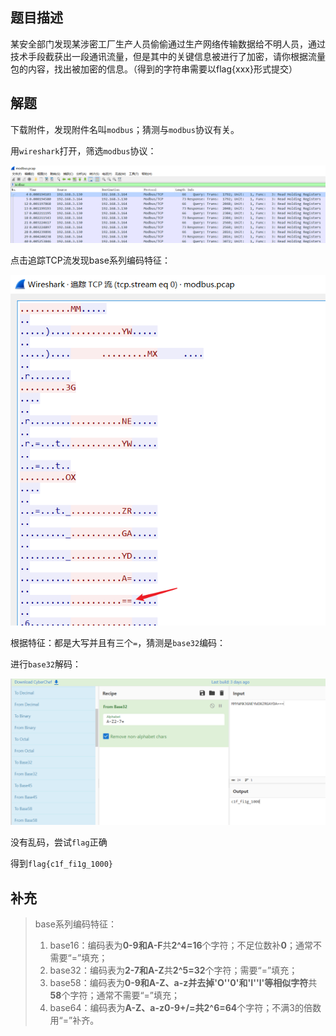 ## 题目描述

某安全部门发现某涉密工厂生产人员偷偷通过生产网络传输数据给不明人员，通过技术手段截获出一段通讯流量，但是其中的关键信息被进行了加密，请你根据流量包的内容，找出被加密的信息。（得到的字符串需要以flag{xxx}形式提交）

## 解题

下载附件，发现附件名叫`modbus`；猜测与`modbus`协议有关。

用`wireshark`打开，筛选`modbus`协议：

![image-20240225134527922](assets/被加密的生产流量/img/image-20240225134527922.png)

点击追踪TCP流发现base系列编码特征：

![image-20240225134616323](assets/被加密的生产流量/img/image-20240225134616323.png)

根据特征：都是大写并且有三个`=`，猜测是`base32`编码：

进行`base32`解码：

![image-20240225135032808](assets/被加密的生产流量/img/image-20240225135032808.png)

没有乱码，尝试`flag`正确

得到`flag{c1f_fi1g_1000}`



## 补充

> base系列编码特征：
>
> 1. base16：编码表为**0-9和A-F**共**2^4=16**个字符；不足位数补**0**；通常不需要“=”填充；
> 2. base32：编码表为**2-7和A-Z**共**2^5=32**个字符；需要“=”填充；
> 3. base58：编码表为**0-9和A-Z、a-z并去掉'O''0'和'I''l'等相似字符**共**58**个字符；通常不需要“=”填充；
> 4. base64：编码表为**A-Z、a-z0-9+/=**共**2^6=64**个字符；不满3的倍数用“=”补齐。